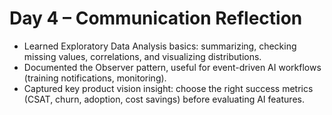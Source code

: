 

# Day 4 – Communication Reflection

- Learned Exploratory Data Analysis basics: summarizing, checking missing values, correlations, and visualizing distributions.  
- Documented the Observer pattern, useful for event-driven AI workflows (training notifications, monitoring).  
- Captured key product vision insight: choose the right success metrics (CSAT, churn, adoption, cost savings) before evaluating AI features.
